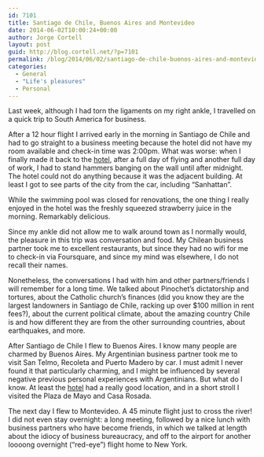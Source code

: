 ```yaml
---
id: 7101
title: Santiago de Chile, Buenos Aires and Montevideo
date: 2014-06-02T10:00:24+00:00
author: Jorge Cortell
layout: post
guid: http://blog.cortell.net/?p=7101
permalink: /blog/2014/06/02/santiago-de-chile-buenos-aires-and-montevideo/
categories:
  - General
  - "Life's pleasures"
  - Personal
---
```

Last week, although I had torn the ligaments on my right ankle, I travelled on a quick trip to South America for business.

After a 12 hour flight I arrived early in the morning in Santiago de Chile and had to go straight to a business meeting because the hotel did not have my room available and check-in time was 2:00pm. What was worse: when I finally made it back to the <a title="http://www.mercure.com/gb/hotel-8924-mercure-santiago-centro-anteriormente-caesar-business/index.shtml" href="http://www.mercure.com/gb/hotel-8924-mercure-santiago-centro-anteriormente-caesar-business/index.shtml" target="_blank">hotel</a>, after a full day of flying and another full day of work, I had to stand hammers banging on the wall until after midnight. The hotel could not do anything because it was the adjacent building. At least I got to see parts of the city from the car, including &#8220;Sanhattan&#8221;.

While the swimming pool was closed for renovations, the one thing I really enjoyed in the hotel was the freshly squeezed strawberry juice in the morning. Remarkably delicious.

Since my ankle did not allow me to walk around town as I normally would, the pleasure in this trip was conversation and food. My Chilean business partner took me to excellent restaurants, but since they had no wifi for me to check-in via Foursquare, and since my mind was elsewhere, I do not recall their names.

Nonetheless, the conversations I had with him and other partners/friends I will remember for a long time. We talked about Pinochet&#8217;s dictatorship and tortures, about the Catholic church&#8217;s finances (did you know they are the largest landowners in Santiago de Chile, racking up over $100 million in rent fees?), about the current political climate, about the amazing country Chile is and how different they are from the other surrounding countries, about earthquakes, and more.

After Santiago de Chile I flew to Buenos Aires. I know many people are charmed by Buenos Aires. My Argentinian business partner took me to visit San Telmo, Recoleta and Puerto Madero by car. I must admit I never found it that particularly charming, and I might be influenced by several negative previous personal experiences with Argentinians. But what do I know. At least the <a title="http://www.nh-hotels.com/nh/en/hotels/argentina/buenos-aires/nh-city--and--tower.html" href="http://www.nh-hotels.com/nh/en/hotels/argentina/buenos-aires/nh-city--and--tower.html" target="_blank">hotel</a> had a really good location, and in a short stroll I visited the Plaza de Mayo and Casa Rosada.

The next day I flew to Montevideo. A 45 minute flight just to cross the river! I did not even stay overnight: a long meeting, followed by a nice lunch with business partners who have become friends, in which we talked at length about the idiocy of business bureaucracy, and off to the airport for another loooong overnight (&#8220;red-eye&#8221;) flight home to New York.